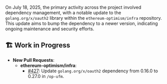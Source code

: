 On July 18, 2025, the primary activity across the project involved dependency management, with a notable update to the `golang.org/x/oauth2` library within the `ethereum-optimism/infra` repository. This update aims to bump the dependency to a newer version, indicating ongoing maintenance and security efforts.

## 🏗️ Work in Progress
- **New Pull Requests**:
  - **ethereum-optimism/infra**:
    - [#427](https://github.com/ethereum-optimism/infra/pull/427): Update `golang.org/x/oauth2` dependency from 0.16.0 to 0.27.0 in `/op-ufm`.